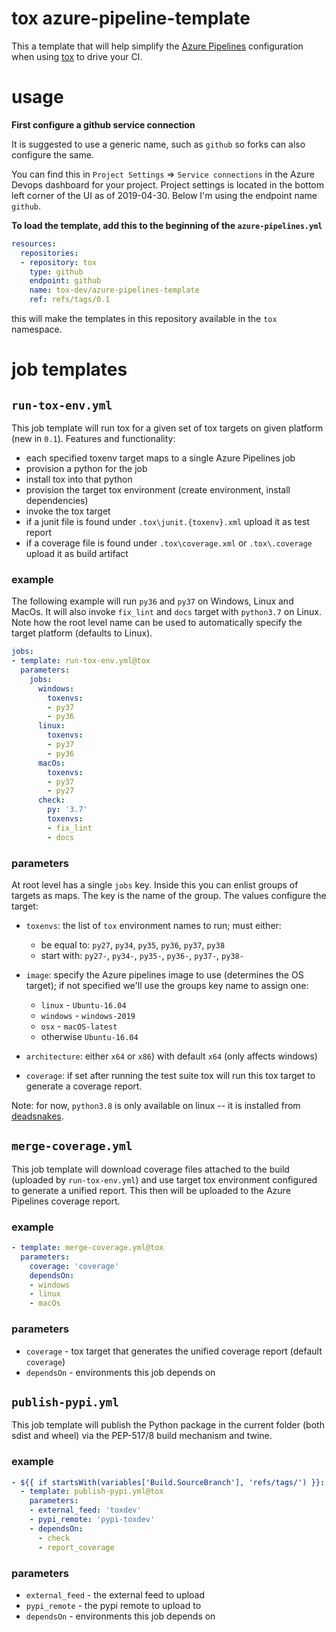 # tox azure-pipeline-template

This a template that will help simplify the [Azure Pipelines](https://azure.microsoft.com/en-gb/services/devops/pipelines/)
configuration when using [tox](https://tox.readthedocs.org) to drive your CI.

# usage

**First configure a github service connection**

It is suggested to use a generic name, such as `github` so forks can also configure the same.

You can find this in `Project Settings` => `Service connections` in the Azure Devops dashboard for your project. 
Project settings is located in the bottom left corner of the UI as of 2019-04-30. Below I'm using the endpoint name
`github`.

**To load the template, add this to the beginning of the `azure-pipelines.yml`**

```yaml
resources:
  repositories:
  - repository: tox
    type: github
    endpoint: github
    name: tox-dev/azure-pipelines-template
    ref: refs/tags/0.1
```

this will make the templates in this repository available in the `tox` namespace.

# job templates

## `run-tox-env.yml`
This job template will run tox for a given set of tox targets on given platform (new in `0.1`). 
Features and functionality:

- each specified toxenv target maps to a single Azure Pipelines job
- provision a python for the job
- install tox into that python
- provision the target tox environment (create environment, install dependencies)
- invoke the tox target
- if a junit file is found under `.tox\junit.{toxenv}.xml` upload it as test report
- if a coverage file is found under `.tox\coverage.xml` or `.tox\.coverage` upload it as build artifact

### example

The following example will run `py36` and `py37` on Windows, Linux and MacOs. It will also invoke
`fix_lint` and `docs` target with `python3.7` on Linux. Note how the root level name can be used
to automatically specify the target platform (defaults to Linux).
               
```yaml
jobs:
- template: run-tox-env.yml@tox
  parameters:
    jobs:
      windows:
        toxenvs:
        - py37
        - py36
      linux:
        toxenvs:
        - py37
        - py36
      macOs:
        toxenvs:
        - py37
        - py27
      check:
        py: '3.7'
        toxenvs:
        - fix_lint
        - docs
```


### parameters

At root level has a single ``jobs`` key. Inside this you can enlist groups of targets as maps. 
The key is the name of the group. The values configure the target:
 
- `toxenvs`: the list of `tox` environment names to run; must either:
  - be equal to: `py27`, `py34`, `py35`, `py36`, `py37`, `py38`
  - start with: `py27-`, `py34-`, `py35-`, `py36-`, `py37-`, `py38-`

- `image`: specify the Azure pipelines image to use (determines the OS target); if not specified
  we'll use the groups key name to assign one:
  - `linux` - `Ubuntu-16.04`
  - `windows` - `windows-2019`
  - `osx` - `macOS-latest`
  - otherwise `Ubuntu-16.04`
- `architecture`: either `x64` or `x86`) with default `x64` (only affects windows)
- `coverage`: if set after running the test suite tox will run this tox target to generate a coverage report.

Note: for now, `python3.8` is only available on linux -- it is installed from
[deadsnakes](https://github.com/deadsnakes).

## `merge-coverage.yml`

This job template will download coverage files attached to the build (uploaded by `run-tox-env.yml`)
and use target tox environment configured to generate a unified report. This then will be uploaded
to the Azure Pipelines coverage report. 

### example

```yaml
- template: merge-coverage.yml@tox
  parameters:
    coverage: 'coverage'
    dependsOn:
    - windows
    - linux
    - macOs
```

### parameters
- `coverage` - tox target that generates the unified coverage report (default `coverage`)
- `dependsOn` - environments this job depends on 

## `publish-pypi.yml`

This job template will publish the Python package in the current folder (both sdist and wheel)
via the PEP-517/8 build mechanism and twine. 

### example

```yaml
- ${{ if startsWith(variables['Build.SourceBranch'], 'refs/tags/') }}:
  - template: publish-pypi.yml@tox
    parameters:
    - external_feed: 'toxdev'
    - pypi_remote: 'pypi-toxdev'
    - dependsOn:
      - check
      - report_coverage
```

### parameters
- `external_feed` - the external feed to upload
- `pypi_remote` - the pypi remote to upload to 
- `dependsOn` - environments this job depends on 
